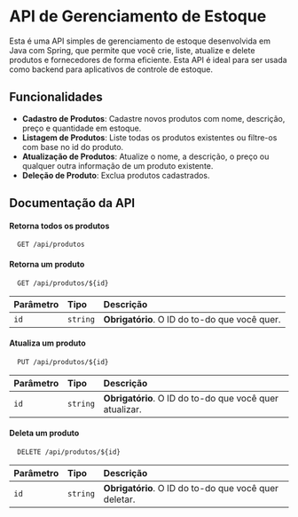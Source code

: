 # API de Gerenciamento de Estoque

Esta é uma API simples de gerenciamento de estoque desenvolvida em Java com Spring, que permite que você crie, liste, atualize e delete produtos e fornecedores de forma eficiente. Esta API é ideal para ser usada como backend para aplicativos de controle de estoque.


## Funcionalidades

- **Cadastro de Produtos**: Cadastre novos produtos com nome, descrição, preço e quantidade em estoque.
- **Listagem de Produtos**: Liste todas os produtos existentes ou filtre-os com base no id do produto.
- **Atualização de Produtos**: Atualize o nome, a descrição, o preço ou qualquer outra informação de um produto existente.
- **Deleção de Produto**: Exclua produtos cadastrados.


## Documentação da API

#### Retorna todos os produtos

```http
  GET /api/produtos
```

#### Retorna um produto

```http
  GET /api/produtos/${id}
```

| Parâmetro   | Tipo       | Descrição                                   |
| :---------- | :--------- | :------------------------------------------ |
| `id`      | `string` | **Obrigatório**. O ID do to-do que você quer. |

#### Atualiza um produto

```http
  PUT /api/produtos/${id}
```

| Parâmetro   | Tipo       | Descrição                                   |
| :---------- | :--------- | :------------------------------------------ |
| `id`      | `string` | **Obrigatório**. O ID do to-do que você quer atualizar.|

#### Deleta um produto

```http
  DELETE /api/produtos/${id}
```

| Parâmetro   | Tipo       | Descrição                                   |
| :---------- | :--------- | :------------------------------------------ |
| `id`      | `string` | **Obrigatório**. O ID do to-do que você quer deletar.|
